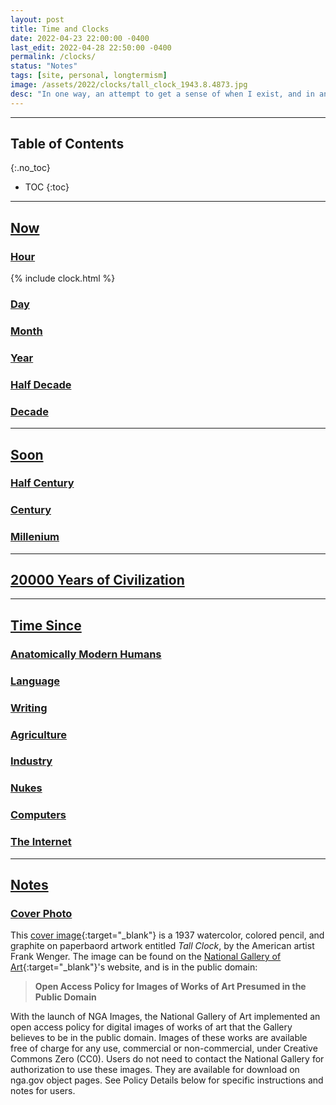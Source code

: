 ```yaml
---
layout: post
title: Time and Clocks
date: 2022-04-23 22:00:00 -0400
last_edit: 2022-04-28 22:50:00 -0400
permalink: /clocks/
status: "Notes"
tags: [site, personal, longtermism]
image: /assets/2022/clocks/tall_clock_1943.8.4873.jpg
desc: "In one way, an attempt to get a sense of when I exist, and in another way, an effort to get into a mood that generates behaviors directed towards bettering the short-term and long-term future."
---
```


<!-- Used this idea for the clocks: https://www.youtube.com/watch?v=Ki0XXrlKlHY -->

---

## Table of Contents
{:.no_toc}
* TOC
{:toc}

---

## [Now](#now)

### [Hour](#hour)

{% include clock.html %}

### [Day](#day)

### [Month](#month)

### [Year](#year)

### [Half Decade](#half-decade)

### [Decade](#decade)

---

## [Soon](#soon)

### [Half Century](#half-century)

### [Century](#century)

### [Millenium](#millenim)

---

## [20000 Years of Civilization](#civilization)

---

## [Time Since](#since)

### [Anatomically Modern Humans](#human)

### [Language](#language)

### [Writing](#language)

### [Agriculture](#agriculture)

### [Industry](#industry)

### [Nukes](#nukes)

### [Computers](#computer)

### [The Internet](#internet)

---

## [Notes](#notes)

### [Cover Photo](#cover-photo)

This [cover image][cover_photo]{:target="_blank"} is a 1937 watercolor, colored pencil, and graphite on paperbaord artwork entitled _Tall Clock_, by the American artist Frank Wenger. The image can be found on the [National Gallery of Art][gallery]{:target="_blank"}'s website, and is in the public domain:
> __Open Access Policy for Images of Works of Art Presumed in the Public Domain__
>
With the launch of NGA Images, the National Gallery of Art implemented an open access policy for digital images of works of art that the Gallery believes to be in the public domain. Images of these works are available free of charge for any use, commercial or non-commercial, under Creative Commons Zero (CC0). Users do not need to contact the National Gallery for authorization to use these images. They are available for download on nga.gov object pages. See Policy Details below for specific instructions and notes for users.

[cover_photo]: https://www.nga.gov/collection/art-object-page.17074.html "https://www.nga.gov/collection/art-object-page.17074.html"

[gallery]: https://www.nga.gov/collection-search-result.html?sortOrder=DEFAULT&artobj_downloadable=Image_download_available&pageNumber=1&lastFacet=artobj_downloadable "https://www.nga.gov/collection-search-result.html?sortOrder=DEFAULT&artobj_downloadable=Image_download_available&pageNumber=1&lastFacet=artobj_downloadable"
